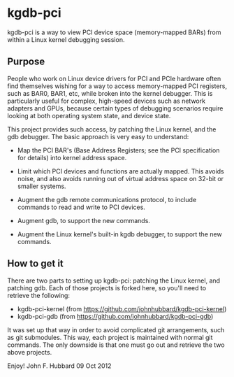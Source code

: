kgdb-pci
========

kgdb-pci is a way to view PCI device space (memory-mapped BARs) from within a
Linux kernel debugging session.

Purpose
-------

People who work on Linux device drivers for PCI and PCIe hardware often find
themselves wishing for a way to access memory-mapped PCI registers, such as
BAR0, BAR1, etc, while broken into the kernel debugger. This is particularly
useful for complex, high-speed devices such as network adapters and GPUs,
because certain types of debugging scenarios require looking at both operating
system state, and device state.

This project provides such access, by patching the Linux kernel, and the gdb
debugger. The basic approach is very easy to understand:

* Map the PCI BAR's (Base Address Registers; see the PCI specification for
details) into kernel address space.

* Limit which PCI devices and functions are actually mapped. This avoids
noise, and also avoids running out of virtual address space on 32-bit or smaller
systems.

* Augment the gdb remote communications protocol, to include commands to read
and write to PCI devices.

* Augment gdb, to support the new commands.

* Augment the Linux kernel's built-in kgdb debugger, to support the new
commands.

How to get it
-------------

There are two parts to setting up kgdb-pci: patching the Linux kernel, and
patching gdb.  Each of those projects is forked here, so you'll need to
retrieve the following:

* kgdb-pci-kernel (from <https://github.com/johnhubbard/kgdb-pci-kernel>)
* kgdb-pci-gdb    (from <https://github.com/johnhubbard/kgdb-pci-gdb>)

It was set up that way in order to avoid complicated git arrangements, such
as git submodules. This way, each project is maintained with normal git
commands. The only downside is that one must go out and retrieve the two
above projects.

Enjoy!
John F. Hubbard
09 Oct 2012



